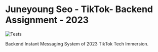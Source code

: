 # Juneyoung Seo - TikTok- Backend Assignment - 2023

![Tests](https://github.com/weixingp/tiktok-tech-immersion-2023/actions/workflows/test.yml/badge.svg)

Backend Instant Messaging System of 2023 TikTok Tech Immersion.
